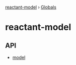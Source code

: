 [reactant-model](README.md) › [Globals](globals.md)

# reactant-model

## API

* [model](modules/_model_.md)
